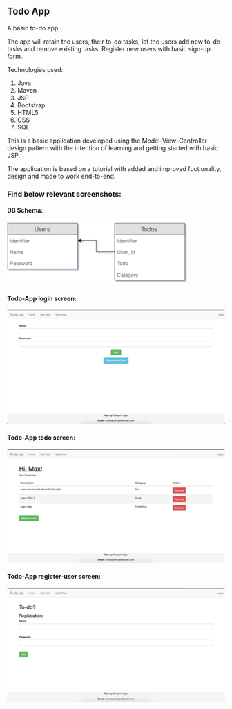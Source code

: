 ## Todo App

A basic to-do app. 

The app will retain the users, their to-do tasks, let the users add new to-do tasks and remove existing tasks. Register new users with basic sign-up form.

Technologies used: 
1. Java
2. Maven
3. JSP
4. Bootstrap
5. HTML5
6. CSS
7. SQL

This is a basic application developed using the Model-View-Controller design pattern with the intention of learning and getting started with basic JSP. 

The application is based on a tutorial with added and improved fuctionality, design and made to work end-to-end.

### Find below relevant screenshots:

#### DB Schema:
![alt text](/images/Todo-App.png "Todo App DB Schema")

#### Todo-App login screen:
![alt text](/images/todo-app-login-screen.png "Todo-App login")

#### Todo-App todo screen:
![alt text](/images/todo-app-todo-screen.png "Todo-App login")

#### Todo-App register-user screen:
![alt text](/images/todo-app-register-user-screen.png "Todo-App login")
